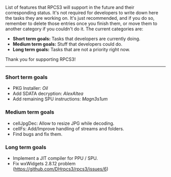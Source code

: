 List of features that RPCS3 will support in the future and their corresponding status. It's not required for developers to write down here the tasks they are working on. It's just recommended, and if you do so, remember to delete those entries once you finish them, or move them to another category if you couldn't do it. The current categories are:
* **Short term goals:** Tasks that developers are currently doing.
* **Medium term goals:** Stuff that developers could do.
* **Long term goals:** Tasks that are not a priority right now.

Thank you for supporting RPCS3!

***
### Short term goals
* PKG Installer: _Oil_
* Add SDATA decryption: _AlexAltea_
* Add remaining SPU instructions: _Magn3s1um_

### Medium term goals
* cellJpgDec: Allow to resize JPG while decoding.
* cellFs: Add/Improve handling of streams and folders.
* Find bugs and fix them.

### Long term goals
* Implement a JIT compiler for PPU / SPU.
* Fix wxWidgets 2.8.12 problem (https://github.com/DHrpcs3/rpcs3/issues/6)